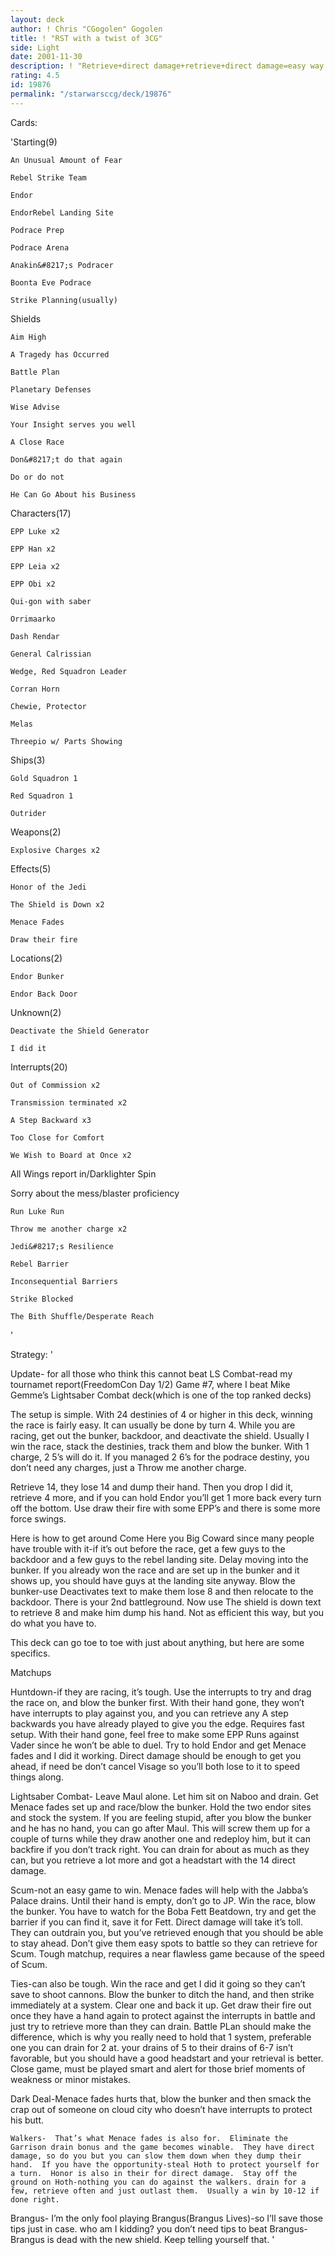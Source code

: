 ```yaml
---
layout: deck
author: ! Chris "CGogolen" Gogolen
title: ! "RST with a twist of 3CG"
side: Light
date: 2001-11-30
description: ! "Retrieve+direct damage+retrieve+direct damage=easy way to win.This decktype works well, and can go up against anything."
rating: 4.5
id: 19876
permalink: "/starwarsccg/deck/19876"
---
```

Cards: 

'Starting(9)	

	An Unusual Amount of Fear

	Rebel Strike Team

	Endor

	EndorRebel Landing Site

	Podrace Prep

	Podrace Arena

	Anakin&#8217;s Podracer

	Boonta Eve Podrace

	Strike Planning(usually)


Shields

	Aim High

	A Tragedy has Occurred

	Battle Plan

	Planetary Defenses

	Wise Advise

	Your Insight serves you well

	A Close Race

	Don&#8217;t do that again

	Do or do not

	He Can Go About his Business


Characters(17)

	EPP Luke x2

	EPP Han x2

	EPP Leia x2

	EPP Obi x2

	Qui-gon with saber

	Orrimaarko

	Dash Rendar

	General Calrissian

	Wedge, Red Squadron Leader

	Corran Horn

	Chewie, Protector

	Melas

	Threepio w/ Parts Showing


Ships(3)

	Gold Squadron 1

	Red Squadron 1

	Outrider


Weapons(2)

	Explosive Charges x2


Effects(5)

	Honor of the Jedi

	The Shield is Down x2

	Menace Fades

	Draw their fire


Locations(2)

	Endor Bunker

	Endor Back Door


Unknown(2)

	Deactivate the Shield Generator

	I did it


Interrupts(20)

	Out of Commission x2

	Transmission terminated x2

	A Step Backward x3

	Too Close for Comfort

	We Wish to Board at Once x2

All Wings report in/Darklighter Spin

Sorry about the mess/blaster proficiency

	Run Luke Run

	Throw me another charge x2

	Jedi&#8217;s Resilience

	Rebel Barrier

	Inconsequential Barriers

	Strike Blocked

	The Bith Shuffle/Desperate Reach

'

Strategy: '

Update- for all those who think this cannot beat LS Combat-read my tournamet report(FreedomCon Day 1/2) Game #7, where I beat Mike Gemme’s Lightsaber Combat deck(which is one of the top ranked decks)


The setup is simple.  With 24 destinies of 4 or higher in this deck, winning the race is fairly easy. It can usually be done by turn 4.  While you are racing, get out the bunker, backdoor, and deactivate the shield.  Usually I win the race, stack the destinies, track them and blow the bunker.  With 1 charge, 2 5’s will do it.  If you managed 2 6’s for the podrace destiny, you don’t need any charges, just a Throw me another charge.

Retrieve 14, they lose 14 and dump their hand.  Then you drop I did it, retrieve 4 more, and if you can hold Endor you’ll get 1 more back every turn off the bottom.  Use draw their fire with some EPP’s and there is some more force swings.

Here is how to get around Come Here you Big Coward since many people have trouble with it-if it’s out before the race, get a few guys to the backdoor and a few guys to the rebel landing site. Delay moving into the bunker.  If you already won the race and are set up in the bunker and it shows up, you should have guys at the landing site anyway.  Blow the bunker-use Deactivates text to make them lose 8 and then relocate to the backdoor.  There is your 2nd battleground.  Now use The shield is down text to retrieve 8 and make him dump his hand.  Not as efficient this way, but you do what you have to.


This deck can go toe to toe with just about anything, but here are some specifics.


Matchups

   Huntdown-if they are racing, it’s tough.  Use the interrupts to try and drag the race on, and blow the bunker first.  With their hand gone, they won’t have interrupts to play against you, and you can retrieve any A step backwards you have already played to give you the edge.  Requires fast setup.  With their hand gone, feel free to make some EPP Runs against Vader since he won’t be able to duel.  Try to hold Endor and get Menace fades and I did it working.  Direct damage should be enough to get you ahead, if need be don’t cancel Visage so you’ll both lose to it to speed things along.

  Lightsaber Combat- Leave Maul alone.  Let him sit on Naboo and drain.  Get Menace fades set up and race/blow the bunker.  Hold the two endor sites and stock the system.  If you are feeling stupid, after you blow the bunker and he has no hand, you can go after Maul.  This will screw them up for a couple of turns while they draw another one and redeploy him, but it can backfire if you don’t track right.  You can drain for about as much as they can, but you retrieve a lot more and got a headstart with the 14 direct damage.

  Scum-not an easy game to win.  Menace fades will help with the Jabba’s Palace drains.  Until their hand is empty, don’t go to JP.  Win the race, blow the bunker.  You have to watch for the Boba Fett Beatdown, try and get the barrier if you can find it, save it for Fett.  Direct damage will take it’s toll.  They can outdrain you, but you’ve retrieved enough that you should be able to stay ahead.  Don’t give them easy spots to battle so they can retrieve for Scum.  Tough matchup, requires a near flawless game because of the speed of Scum.

  Ties-can also be tough.  Win the race and get I did it going so they can’t save to shoot cannons.  Blow the bunker to ditch the hand, and then strike immediately at a system.  Clear one and back it up.  Get draw their fire out once they have a hand again to protect against the interrupts in battle and just try to retrieve more than they can drain.  Battle PLan should make the difference, which is why you really need to hold that 1 system, preferable one you can drain for 2 at. your drains of 5 to their drains of 6-7 isn’t favorable, but you should have a good headstart and your retrieval is better.  Close game, must be played smart and alert for those brief moments of weakness or minor mistakes.

   Dark Deal-Menace fades hurts that, blow the bunker and then smack the crap out of someone on cloud city who doesn’t have interrupts to protect his butt.

    Walkers-  That’s what Menace fades is also for.  Eliminate the Garrison drain bonus and the game becomes winable.  They have direct damage, so do you but you can slow them down when they dump their hand.  If you have the opportunity-steal Hoth to protect yourself for a turn.  Honor is also in their for direct damage.  Stay off the ground on Hoth-nothing you can do against the walkers. drain for a few, retrieve often and just outlast them.  Usually a win by 10-12 if done right.

  Brangus- I’m the only fool playing Brangus(Brangus Lives)-so I’ll save those tips just in case.  who am I kidding?  you don’t need tips to beat Brangus-Brangus is dead with the new shield.  Keep telling yourself that.  '
